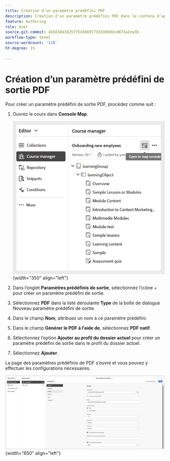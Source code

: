 ```yaml
---
title: Création d’un paramètre prédéfini PDF
description: Création d’un paramètre prédéfini PDF dans le contenu d’apprentissage et de formation
feature: Authoring
role: User
source-git-commit: 4b581043d2577545b69773d33869dcd873a2ea3b
workflow-type: tm+mt
source-wordcount: '110'
ht-degree: 1%

---
```


# Création d’un paramètre prédéfini de sortie PDF

Pour créer un paramètre prédéfini de sortie PDF, procédez comme suit :

1. Ouvrez le cours dans **Console Map**.

   ![](assets/open-in-map-console.png){width="350" align="left"}

1. Dans l’onglet **Paramètres prédéfinis de sortie**, sélectionnez l’icône + pour créer un paramètre prédéfini de sortie.
1. Sélectionnez **PDF** dans la liste déroulante **Type** de la boîte de dialogue Nouveau paramètre prédéfini de sortie.
1. Dans le champ **Nom**, attribuez un nom à ce paramètre prédéfini.
1. Dans le champ **Générer le PDF à l’aide de**, sélectionnez **PDF natif**.
1. Sélectionnez l’option **Ajouter au profil du dossier actuel** pour créer un paramètre prédéfini de sortie dans le profil du dossier actuel.
1. Sélectionnez **Ajouter**.

La page des paramètres prédéfinis de PDF s’ouvre et vous pouvez y effectuer les configurations nécessaires.

![](assets/learning-pdf-preset.png){width="650" align="left"}


